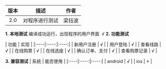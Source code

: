 | 版本 | 描述 | 作者 | 
|:----:|:----:|:----:|
| 2.0 | 对程序进行测试 | 梁钰波 | 

**1. 本地测试**
编译成功运行，出现程序的用户界面  √
**2. 功能测试**


| 功能   | 实现   | 
|:----|:----:|:----:|
| 新用户注册   | √   | 
| 用户登陆   | √   | 
| 查看线路   | √   | 
| 在线购票   | √   | 
| 在线选座   | √   | 
| 确认订单、支付   | √   | 
| 查看购票记录   | √   | 



**3. 兼容测试**
| 系统   | 能否使用   | 
|:----|:----:|:----:|
| android   | √   | 
| ios   | ×   | 


